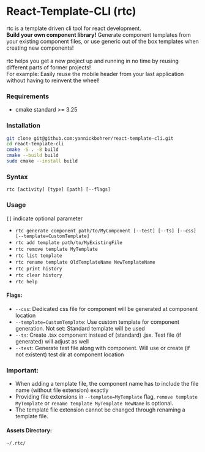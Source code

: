 # React-Template-CLI (rtc)

rtc is a template driven cli tool for react development.\
**Build your own component library!** Generate component templates from your existing component files, or use generic out of the box templates when creating new components!\
\
rtc helps you get a new project up and running in no time by reusing different parts of former projects!\
For example: Easily reuse the mobile header from your last application without having to reinvent the wheel!

### Requirements
- cmake standard >= 3.25

### Installation
```bash
git clone git@github.com:yannickbohrer/react-template-cli.git
cd react-template-cli
cmake -S . -B build
cmake --build build
sudo cmake --install build
```

### Syntax 
`rtc [activity] [type] [path] [--flags]`

### Usage
`[]` indicate optional parameter
- `rtc generate component path/to/MyComponent [--test] [--ts] [--css] [--template=CustomTemplate]`
- `rtc add template path/to/MyExistingFile`
- `rtc remove template MyTemplate`
- `rtc list template`
- `rtc rename template OldTemplateName NewTemplateName`
- `rtc print history`
- `rtc clear history`
- `rtc help`

#### Flags:
- `--css`: Dedicated css file for component will be generated at component location
- `--template=CustomTemplate`: Use custom template for component generation. Not set: Standard template will be used
- `--ts`: Create .tsx component instead of (standard) .jsx. Test file (if generated) will adjust as well
- `--test`: Generate test file along with component. Will use or create (if not existent) test dir at component location 

### Important:
- When adding a template file, the component name has to include the file name (without file extension) exactly
- Providing file extensions in `--template=MyTemplate` flag, `remove template MyTemplate` or `rename template MyTemplate NewName` is optional.
- The template file extension cannot be changed through renaming a template file.

#### Assets Directory:
```bash
~/.rtc/
```
